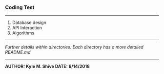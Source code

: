 ### Coding Test

---

1. Database design
2. API Interaction
3. Algorithms

---

_Further details within directories. Each directory has a more detailed README.md_

---

**AUTHOR: Kyle M. Shive
DATE: 6/14/2018**
